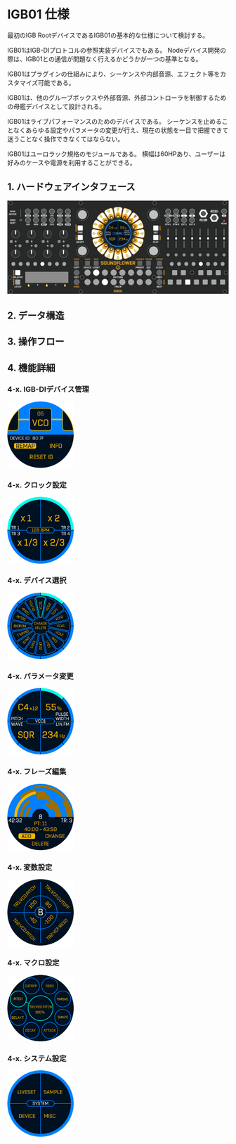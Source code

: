 # IGB01 仕様

最初のIGB RootデバイスであるIGB01の基本的な仕様について検討する。

IGB01はIGB-DIプロトコルの参照実装デバイスでもある。
Nodeデバイス開発の際は、IGB01との通信が問題なく行えるかどうかが一つの基準となる。

IGB01はプラグインの仕組みにより、シーケンスや内部音源、エフェクト等をカスタマイズ可能である。

IGB01は、他のグルーブボックスや外部音源、外部コントローラを制御するための母艦デバイスとして設計される。

IGB01はライブパフォーマンスのためのデバイスである。
シーケンスを止めることなくあらゆる設定やパラメータの変更が行え、現在の状態を一目で把握できて迷うことなく操作できなくてはならない。

IGB01はユーロラック規格のモジュールである。
横幅は60HPあり、ユーザーは好みのケースや電源を利用することができる。

## 1. ハードウェアインタフェース

![ハードウェアUI](img/IGB01.png)

## 2. データ構造

## 3. 操作フロー

## 4. 機能詳細

### 4-x. IGB-DIデバイス管理

<img src="img/IGB01_Display_device.png" width="30%">

### 4-x. クロック設定

<img src="img/IGB01_Display_clock.png" width="30%">

### 4-x. デバイス選択

<img src="img/IGB01_Display_device_sel.png" width="30%">

### 4-x. パラメータ変更

<img src="img/IGB01_Display_param.png" width="30%">

### 4-x. フレーズ編集

<img src="img/IGB01_Display_phrase.png" width="30%">

### 4-x. 変数設定

<img src="img/IGB01_Display_val.png" width="30%">

### 4-x. マクロ設定

<img src="img/IGB01_Display_macro.png" width="30%">

### 4-x. システム設定

<img src="img/IGB01_Display_system.png" width="30%">
